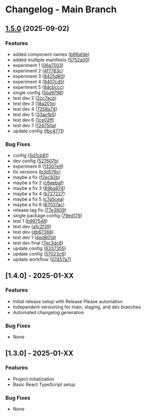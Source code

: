 # Changelog - Main Branch

## [1.5.0](https://github.com/awais-ahmad-ili/release-please-poc/compare/main-v1.4.0...main-v1.5.0) (2025-09-02)


### Features

* added component names ([b66afde](https://github.com/awais-ahmad-ili/release-please-poc/commit/b66afde61be79effd359c936d1edf7a2b9549426))
* added multiple manifests ([5752a00](https://github.com/awais-ahmad-ili/release-please-poc/commit/5752a00d95285898d9de424fe31d47281d4ba84b))
* experiment 1 ([06a7503](https://github.com/awais-ahmad-ili/release-please-poc/commit/06a75032f60e48819f62803f65fd34d8aec1b815))
* experiment 2 ([4f7763c](https://github.com/awais-ahmad-ili/release-please-poc/commit/4f7763c0f1c59c51a4e51f9cd69a9bdba551316a))
* experiment 3 ([8425d80](https://github.com/awais-ahmad-ili/release-please-poc/commit/8425d8048be3636a92bcb6936527e9fe256293b2))
* experiment 4 ([8407cd5](https://github.com/awais-ahmad-ili/release-please-poc/commit/8407cd5b8d65197756dd09cee7df89d02836d29d))
* experiment 5 ([8dcbccc](https://github.com/awais-ahmad-ili/release-please-poc/commit/8dcbccc2bdc8546d7966e7c25bb1b5dc1eb4ffa3))
* single config ([5ba9798](https://github.com/awais-ahmad-ili/release-please-poc/commit/5ba97987b4bb08b9bcf6e70f8623c81c3d8ba58a))
* test dev 2 ([2cc7acb](https://github.com/awais-ahmad-ili/release-please-poc/commit/2cc7acbdccb9c4754393bb8254ad7c5038958319))
* test dev 3 ([18a201e](https://github.com/awais-ahmad-ili/release-please-poc/commit/18a201e5a01dd7a907984de34becd8d7520fbf86))
* test dev 4 ([7358a74](https://github.com/awais-ahmad-ili/release-please-poc/commit/7358a742210645e64dc1a995603e243db4996390))
* test dev 5 ([33acfb5](https://github.com/awais-ahmad-ili/release-please-poc/commit/33acfb5550f463a7414a2e9e89c6f94391047f79))
* test dev 6 ([1ce02ff](https://github.com/awais-ahmad-ili/release-please-poc/commit/1ce02ff0e274fe59fcf2ce1bd552faf374dfad8b))
* test dev 7 ([124750a](https://github.com/awais-ahmad-ili/release-please-poc/commit/124750af0e3f6cee14c4febcc55868143b8c2e70))
* update config ([fbc4771](https://github.com/awais-ahmad-ili/release-please-poc/commit/fbc47717ef9b089dd7b141f5039f1d57e9911cd1))


### Bug Fixes

* config ([5d7cb81](https://github.com/awais-ahmad-ili/release-please-poc/commit/5d7cb81c792f777db678c4a2ac0a53c67dfb96ea))
* dev config ([527607b](https://github.com/awais-ahmad-ili/release-please-poc/commit/527607b5e8fb932374c9736e3639294dda581e1d))
* experiment 6 ([13307e9](https://github.com/awais-ahmad-ili/release-please-poc/commit/13307e9a4a1004a9be399b096c2d3af90c3816db))
* fix versions ([b3d576c](https://github.com/awais-ahmad-ili/release-please-poc/commit/b3d576c4dba1a9488f7b0fe615d19f277b8577ad))
* maybe a fix ([f2ec92b](https://github.com/awais-ahmad-ili/release-please-poc/commit/f2ec92b71e615a359ceb6080a375c38810d6a901))
* maybe a fix 2 ([c6eebaf](https://github.com/awais-ahmad-ili/release-please-poc/commit/c6eebaf7911982ae5d62cb6c8bdbc655c736f465))
* maybe a fix 3 ([69ba974](https://github.com/awais-ahmad-ili/release-please-poc/commit/69ba974b503b7d77dc48308956852966d4198cbe))
* maybe a fix 4 ([b727227](https://github.com/awais-ahmad-ili/release-please-poc/commit/b727227d2914e1c125b36922c2ae16abfe3c4c5d))
* maybe a fix 5 ([c7a5cea](https://github.com/awais-ahmad-ili/release-please-poc/commit/c7a5cea8fce9da90135faeb67589bb081fa4158a))
* maybe a fix 6 ([67037ac](https://github.com/awais-ahmad-ili/release-please-poc/commit/67037acd1e575e35e39093ba5a150785d96f92e3))
* release tag fix ([77e3909](https://github.com/awais-ahmad-ili/release-please-poc/commit/77e3909fb61b2e4168098b009d57041c67102952))
* single package config ([79ed179](https://github.com/awais-ahmad-ili/release-please-poc/commit/79ed17961c86392795888151eb4330c143c64d70))
* test 1 ([b997548](https://github.com/awais-ahmad-ili/release-please-poc/commit/b9975483429c7e248dbee598e00c6278b4ffa449))
* test dev ([a1c2f39](https://github.com/awais-ahmad-ili/release-please-poc/commit/a1c2f39e28c34429825b1794501ee67e9f52efe8))
* test dev ([db67366](https://github.com/awais-ahmad-ili/release-please-poc/commit/db6736665253e31818fa33ebbb02d85aa13f4c4b))
* test dev 1 ([4ed801d](https://github.com/awais-ahmad-ili/release-please-poc/commit/4ed801db1863efebf0b30a1ab8c3f6d5a6fe04a3))
* test dev final ([7ec3dc8](https://github.com/awais-ahmad-ili/release-please-poc/commit/7ec3dc8c76e0e608eeda5a7b793a1ce98afe190c))
* update config ([6337355](https://github.com/awais-ahmad-ili/release-please-poc/commit/63373555b9f81b4f11a968210218a6d621828868))
* update config ([57023c6](https://github.com/awais-ahmad-ili/release-please-poc/commit/57023c6c4f4620f8d7ff8623e7f5f9219161d7f7))
* update workflow ([07457a7](https://github.com/awais-ahmad-ili/release-please-poc/commit/07457a7f58af688f0779b275570771acc2cbb927))

## [1.4.0] - 2025-01-XX

### Features
- Initial release setup with Release Please automation
- Independent versioning for main, staging, and dev branches
- Automated changelog generation

### Bug Fixes
- None

## [1.3.0] - 2025-01-XX

### Features
- Project initialization
- Basic React TypeScript setup

### Bug Fixes
- None
